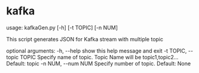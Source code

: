 # kafka

usage: kafkaGen.py [-h] [-t TOPIC] [-n NUM]

This script generates JSON for Kafka stream with multiple topic

optional arguments:
  -h, --help            show this help message and exit
  -t TOPIC, --topic TOPIC
                        Specify name of topic. Topic Name will be topic1,topic2...
                        Default: topic
  -n NUM, --num NUM     Specify number of topic. Default: None

